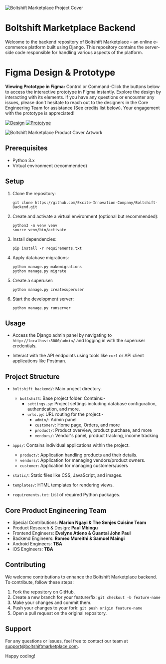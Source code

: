 ![Boltshift Marketplace Project Cover](https://res.cloudinary.com/excit3/image/upload/v1693936831/Boltshift%20Branding/Github_Back-end_Codebase_File_Cover_vz5rzm.png)

# Boltshift Marketplace Backend

Welcome to the backend repository of Boltshift Marketplace – an online e-commerce platform built using Django. This repository contains the server-side code responsible for handling various aspects of the platform.

# Figma Design & Prototype

**Viewing Prototype in Figma:**
Control or Command-Click the buttons below to access the interactive prototype in Figma instantly. Explore the design by interacting with its elements. If you have any questions or encounter any issues, please don't hesitate to reach out to the designers in the Core Engineering Team for assistance (See credits list below). Your engagement with the prototype is appreciated!

[![Design](https://img.shields.io/badge/Design-Ctrl%20or%20Cmd%20Click-c644a3?style=flat)](https://www.figma.com/file/0NuM2ZQjyX4Nvatd58oMMM/Boltshift?type=design&node-id=1411%3A11643&mode=dev) [![Prototype](https://img.shields.io/badge/Prototype-Ctrl%20or%20Cmd%20Click-ff692e?style=flat)](https://www.figma.com/proto/0NuM2ZQjyX4Nvatd58oMMM/Boltshift?node-id=1663-14632&scaling=scale-down-width&page-id=1411%3A11643&starting-point-node-id=1663%3A14632&t=gYFeccmlX2jdKlsn-8&hide-ui=1)

![Boltshift Marketplace Product Cover Artwork](https://res.cloudinary.com/excit3/image/upload/v1693707598/Boltshift%20Branding/Boltshift_Marketplace_Product_Cover_Artwork_byddlj.png)

## Prerequisites

- Python 3.x
- Virtual environment (recommended)

## Setup

1. Clone the repository:
   ```
   git clone https://github.com/Excite-Innovation-Company/Boltshift-Backend.git
   ```

2. Create and activate a virtual environment (optional but recommended):
   ```
   python3 -m venv venv
   source venv/bin/activate
   ```

3. Install dependencies:
   ```
   pip install -r requirements.txt
   ```

4. Apply database migrations:
   ```
   python manage.py makemigrations
   python manage.py migrate
   ```

5. Create a superuser:
   ```
   python manage.py createsuperuser
   ```

6. Start the development server:
   ```
   python manage.py runserver
   ```

## Usage

- Access the Django admin panel by navigating to `http://localhost:8000/admin/` and logging in with the superuser credentials.

- Interact with the API endpoints using tools like `curl` or API client applications like Postman.

## Project Structure

- `boltshift_backend/`: Main project directory.

   - `boltshift`: Base project folder. Contains:-
      - `settings.py`: Project settings including database configuration, authentication, and more.
      - `urls.py`: URL routing for the project:-
         - `admin/`: Admin panel
         - `customer/`: Home page, Orders, and more
         - `product/`: Product overview, product purchase, and more
         - `vendors/`: Vendor's panel, product tracking, income tracking

- `apps/`: Contains individual applications within the project.
  - `product/`: Application handling products and their details.
  - `vendors/`: Application for managing vendors/product owners.
  - `customer`: Application for managing customers/users

- `static/`: Static files like CSS, JavaScript, and images.
- `templates/`: HTML templates for rendering views.
- `requirements.txt`: List of required Python packages.

## Core Product Engineering Team

- Special Contributions: **Marion Ngayi & The Senjes Cuisine Team**
- Product Research & Design: **Paul Mbingu**
- Frontend Engineers: **Evelyne Atieno & Guantai John Paul**
- Backend Engineers: **Romeo Mureithi & Samuel Maingi**
- Android Engineers: **TBA**
- iOS Engineers: **TBA**
  
## Contributing

We welcome contributions to enhance the Boltshift Marketplace backend. To contribute, follow these steps:

1. Fork the repository on GitHub.
2. Create a new branch for your feature/fix: `git checkout -b feature-name`
3. Make your changes and commit them.
4. Push your changes to your fork: `git push origin feature-name`
5. Open a pull request on the original repository.

## Support

For any questions or issues, feel free to contact our team at support@boltshiftmarketplace.com.

Happy coding!
